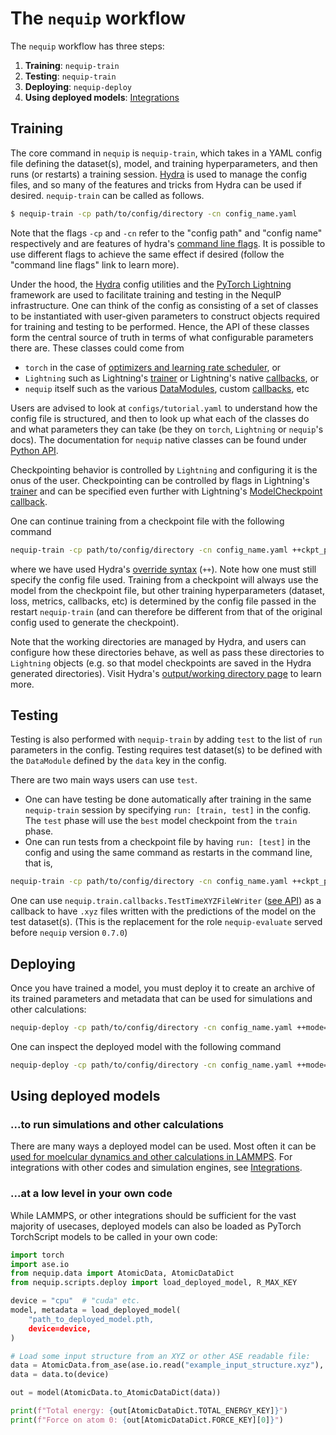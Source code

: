 # The `nequip` workflow

The `nequip` workflow has three steps:
 1. **Training**:  `nequip-train`
 2. **Testing**: `nequip-train`
 3. **Deploying**: `nequip-deploy`
 4. **Using deployed models**: [Integrations](../integrations/all.rst)


## Training

The core command in `nequip` is `nequip-train`, which takes in a YAML config file defining the dataset(s), model, and training hyperparameters, and then runs (or restarts) a training session. [Hydra](https://hydra.cc/) is used to manage the config files, and so many of the features and tricks from Hydra can be used if desired. `nequip-train` can be called as follows.
```bash
$ nequip-train -cp path/to/config/directory -cn config_name.yaml
```
Note that the flags `-cp` and `-cn` refer to the "config path" and "config name" respectively and are features of hydra's [command line flags](https://hydra.cc/docs/advanced/hydra-command-line-flags/). It is possible to use different flags to achieve the same effect if desired (follow the "command line flags" link to learn more).

Under the hood, the [Hydra](https://hydra.cc/) config utilities and the [PyTorch Lightning](https://lightning.ai/docs/pytorch/stable/) framework are used to facilitate training and testing in the NequIP infrastructure. One can think of the config as consisting of a set of classes to be instantiated with user-given parameters to construct objects required for training and testing to be performed. Hence, the API of these classes form the central source of truth in terms of what configurable parameters there are. These classes could come from 
 - `torch` in the case of [optimizers and learning rate scheduler](https://pytorch.org/docs/stable/optim.html), or 
 - `Lightning` such as Lightning's [trainer](https://lightning.ai/docs/pytorch/stable/common/trainer.html) or Lightning's native [callbacks](https://lightning.ai/docs/pytorch/stable/api_references.html#callbacks), or 
 - `nequip` itself such as the various [DataModules](../api/datamodule.rst), custom [callbacks](../api/train.rst), etc

Users are advised to look at `configs/tutorial.yaml` to understand how the config file is structured, and then to look up what each of the classes do and what parameters they can take (be they on `torch`, `Lightning` or `nequip`'s docs). The documentation for `nequip` native classes can be found under [Python API](../api/nequip.rst).

Checkpointing behavior is controlled by `Lightning` and configuring it is the onus of the user. Checkpointing can be controlled by flags in Lightning's [trainer](https://lightning.ai/docs/pytorch/stable/common/trainer.html) and can be specified even further with Lightning's [ModelCheckpoint callback](https://lightning.ai/docs/pytorch/stable/api/lightning.pytorch.callbacks.ModelCheckpoint.html#lightning.pytorch.callbacks.ModelCheckpoint).

One can continue training from a checkpoint file with the following command
```bash
nequip-train -cp path/to/config/directory -cn config_name.yaml ++ckpt_path='path/to/ckpt_file'
```
where we have used Hydra's [override syntax](https://hydra.cc/docs/advanced/override_grammar/basic/) (`++`). Note how one must still specify the config file used. Training from a checkpoint will always use the model from the checkpoint file, but other training hyperparameters (dataset, loss, metrics, callbacks, etc) is determined by the config file passed in the restart `nequip-train` (and can therefore be different from that of the original config used to generate the checkpoint).

Note that the working directories are managed by Hydra, and users can configure how these directories behave, as well as pass these directories to `Lightning` objects (e.g. so that model checkpoints are saved in the Hydra generated directories). Visit Hydra's [output/working directory page](https://hydra.cc/docs/tutorials/basic/running_your_app/working_directory/) to learn more.


## Testing

Testing is also performed with `nequip-train` by adding `test` to the list of `run` parameters in the config. Testing requires test dataset(s) to be defined with the `DataModule` defined by the `data` key in the config. 

There are two main ways users can use `test`.
 - One can have testing be done automatically after training in the same `nequip-train` session by specifying `run: [train, test]` in the config. The `test` phase will use the `best` model checkpoint from the `train` phase.
 - One can run tests from a checkpoint file by having `run: [test]` in the config and using the same command as restarts in the command line, that is, 
  ```bash
  nequip-train -cp path/to/config/directory -cn config_name.yaml ++ckpt_path='path/to/ckpt_file'
  ```

One can use `nequip.train.callbacks.TestTimeXYZFileWriter` ([see API](../api/train.rst)) as a callback to have `.xyz` files written with the predictions of the model on the test dataset(s). (This is the replacement for the role `nequip-evaluate` served before `nequip` version `0.7.0`)


## Deploying

Once you have trained a model, you must deploy it to create an archive of its trained parameters and metadata that can be used for simulations and other calculations:
```bash
nequip-deploy -cp path/to/config/directory -cn config_name.yaml ++mode=build ++ckpt_path='path/to/ckpt_file' ++out_file='path/to/deployed_model'
```

One can inspect the deployed model with the following command
```bash
nequip-deploy -cp path/to/config/directory -cn config_name.yaml ++mode=info ++model_path='path/to/deployed_model'
```


## Using deployed models

### ...to run simulations and other calculations

There are many ways a deployed model can be used. Most often it can be [used for moelcular dynamics and other calculations in LAMMPS](../integrations/lammps.md). For integrations with other codes and simulation engines, see [Integrations](../integrations/all.rst).

### ...at a low level in your own code
While LAMMPS, or other integrations should be sufficient for the vast majority of usecases, deployed models can also be loaded as PyTorch TorchScript models to be called in your own code:
```python
import torch
import ase.io
from nequip.data import AtomicData, AtomicDataDict
from nequip.scripts.deploy import load_deployed_model, R_MAX_KEY

device = "cpu"  # "cuda" etc.
model, metadata = load_deployed_model(
    "path_to_deployed_model.pth,
    device=device,
)

# Load some input structure from an XYZ or other ASE readable file:
data = AtomicData.from_ase(ase.io.read("example_input_structure.xyz"), r_max=metadata[R_MAX_KEY])
data = data.to(device)

out = model(AtomicData.to_AtomicDataDict(data))

print(f"Total energy: {out[AtomicDataDict.TOTAL_ENERGY_KEY]}")
print(f"Force on atom 0: {out[AtomicDataDict.FORCE_KEY][0]}")
```


